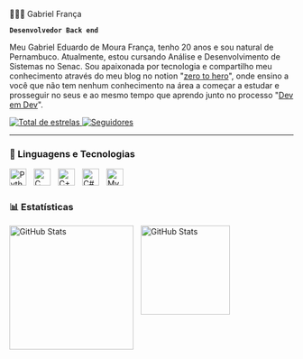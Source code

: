 👩🏻‍💻 Gabriel França

**`Desenvolvedor Back end`**

Meu Gabriel Eduardo de Moura França, tenho 20 anos e sou natural de Pernambuco. Atualmente, estou cursando Análise e Desenvolvimento de Sistemas no Senac. Sou apaixonada por tecnologia e compartilho meu conhecimento através do meu blog no notion "[zero to hero](https://magnificent-traffic-48f.notion.site/ZERO-TO-HERO-19732b1d4e5880ccbc63d13992310f53?pvs=4)", onde ensino a você que não tem nenhum conhecimento na área a começar a estudar e prosseguir no seus e ao mesmo tempo que aprendo junto no processo "[Dev em Dev](https://www.instagram.com/dev_em_dev/)".

<p align="left">
    <a href= 
        <img 
          E05D44&label="
        />
    </a>
    <a href=
        <img 
            alt="" 
            title="" 
            src=""
        />
    </a> 
    <a href="https://github.com/gabrielfranca42?tab=repositories&sort=stargazers">
        <img 
            alt="Total de estrelas" 
            title="Total de estrelas GitHub" 
            src="https://custom-icon-badges.demolab.com/github/stars/gabrielfranca42?color=55960c&style=for-the-badge&labelColor=488207&logo=star&label=estrelas"
        />
    </a>
    <a href="https://github.com/gabrielfranca42?tab=followers">
        <img 
            alt="Seguidores" 
            title="Me siga no GitHub" 
            src="https://custom-icon-badges.demolab.com/github/followers/gabrielfranca42?color=236ad3&labelColor=1155ba&style=for-the-badge&logo=github&label=Seguidores&logoColor=white"
        />
    </a>
</p>

---

### 🤖 Linguagens e Tecnologias

<img 
    align="left" 
    alt="Python"
    title="Python" 
    width="30px" 
    style="padding-right: 10px;" 
    src="https://cdn.jsdelivr.net/gh/devicons/devicon@latest/icons/python/python-original.svg" 
/>
<img 
    align="left" 
    alt="C" 
    title="C"
    width="30px" 
    style="padding-right: 10px;" 
    src="https://cdn.jsdelivr.net/gh/devicons/devicon@latest/icons/c/c-original.svg" 
    />
          
<img 
    align="left" 
    alt="C++" 
    title="C++"
    width="30px" 
    style="padding-right: 10px;" 
    src="https://cdn.jsdelivr.net/gh/devicons/devicon@latest/icons/cplusplus/cplusplus-original.svg"        
/>
<img 
    align="left" 
    alt="C#"
    title="C#" 
    width="30px" 
    style="padding-right: 10px;" 
    src="https://cdn.jsdelivr.net/gh/devicons/devicon@latest/icons/csharp/csharp-original.svg"          
/>
<img 
    align="left" 
    alt="MySQL"
    title="MySQL" 
    width="30px" 
    style="padding-right: 10px;" 
    src="https://cdn.jsdelivr.net/gh/devicons/devicon@latest/icons/mysql/mysql-original-wordmark.svg"            
/>



<br/>
<br/>

### 📊 Estatísticas

<p>
  <img 
    align="left" 
    alt="GitHub Stats" 
    height="220" 
    style="padding-right: 10px;" 
    src="https://github-readme-stats.vercel.app/api?username=gabrielfranca42&show_icons=true&theme=dracula&include_all_commits=true&locale=pt-br" 
  />

<img 
      align="left" 
      alt="GitHub Stats" 
      height="158" 
      src="https://github-readme-stats.vercel.app/api/top-langs/?username=gabrielfranca42&theme=dracula&layout=compact&custom_title=Tecnologias&langs_count=9" 
  />

</p>
